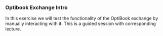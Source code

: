 ### Optibook Exchange Intro

In this exercise we will test the functionality of the OptiBook exchange by manually interacting with it. This is a guided session with corresponding lecture.
